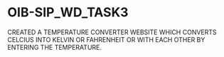 # OIB-SIP_WD_TASK3
CREATED A TEMPERATURE CONVERTER WEBSITE WHICH CONVERTS CELCIUS INTO KELVIN OR FAHRENHEIT OR WITH EACH OTHER BY ENTERING THE TEMPERATURE.
